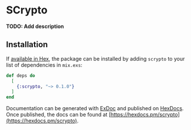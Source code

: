 # SCrypto

**TODO: Add description**

## Installation

If [available in Hex](https://hex.pm/docs/publish), the package can be installed
by adding `scrypto` to your list of dependencies in `mix.exs`:

```elixir
def deps do
  [
    {:scrypto, "~> 0.1.0"}
  ]
end
```

Documentation can be generated with [ExDoc](https://github.com/elixir-lang/ex_doc)
and published on [HexDocs](https://hexdocs.pm). Once published, the docs can
be found at [https://hexdocs.pm/scrypto](https://hexdocs.pm/scrypto).

